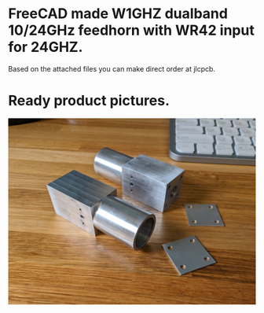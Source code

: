 # FreeCAD made W1GHZ dualband 10/24GHz feedhorn with WR42 input for 24GHZ.

Based on the attached files you can make direct order at jlcpcb.

# Ready product pictures.

![](https://raw.githubusercontent.com/sq6emm/w1ghz-dualband-feedhorn-10Ghz-24GHz/main/img/PXL_20240301_114246802.jpg)

